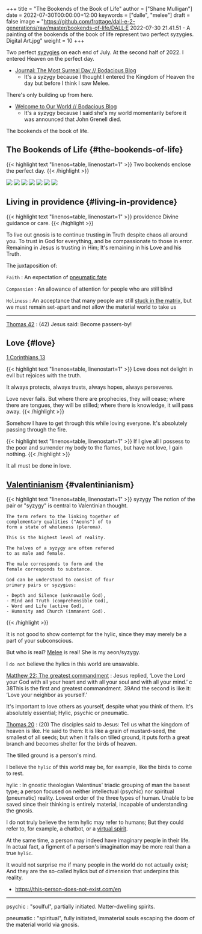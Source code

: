 +++
title = "The Bookends of the Book of Life"
author = ["Shane Mulligan"]
date = 2022-07-30T00:00:00+12:00
keywords = ["dalle", "melee"]
draft = false
image = "https://github.com/frottage/dall-e-2-generations/raw/master/bookends-of-life/DALL·E 2022-07-30 21.41.51 - A painting of the bookends of the book of life represent two perfect syzygies. Digital Art.jpg"
weight = 10
+++

Two perfect [syzygies](http://gnosis.org/library/valentinus/Syzygy%5FValentinian.htm) on each end of July.
At the second half of 2022.
I entered Heaven on the perfect day.

-   [Journal: The Most Surreal Day // Bodacious Blog](https://mullikine.github.io/posts/the-most-surreal-day/)
    -   It's a syzygy because I thought I entered
        the Kingdom of Heaven the day but before I
        think I saw Melee.

There's only building up from here.

-   [Welcome to Our World // Bodacious Blog](https://mullikine.github.io/posts/welcome-to-our-world/)
    -   It's a syzygy because I said she's my
        world momentarily before it was announced
        that John Grenell died.

The bookends of the book of life.


## The Bookends of Life {#the-bookends-of-life}

{{< highlight text "linenos=table, linenostart=1" >}}
Two bookends enclose the perfect day.
{{< /highlight >}}

![](https://github.com/frottage/dall-e-2-generations/raw/master/bookends-of-life/DALL%C2%B7E%202022-07-30%2021.41.51%20-%20A%20painting%20of%20the%20bookends%20of%20the%20book%20of%20life%20represent%20two%20perfect%20syzygies.%20Digital%20Art.jpg)
![](https://github.com/frottage/dall-e-2-generations/raw/master/bookends-of-life/DALL%C2%B7E%202022-07-30%2021.42.28%20-%20The%20bookends%20of%20the%20book%20of%20life.%20Digital%20Art.jpg)
![](https://github.com/frottage/dall-e-2-generations/raw/master/bookends-of-life/DALL%C2%B7E%202022-07-30%2022.13.21%20-%20Two%20bookends%20enclose%20the%20perfect%20day.%20A%20surreal%20artwork.jpg)
![](https://github.com/frottage/dall-e-2-generations/raw/master/bookends-of-life/DALL%C2%B7E%202022-07-30%2022.13.32%20-%20Two%20bookends%20enclose%20the%20perfect%20day.%20A%20surreal%20artwork.jpg)
![](https://github.com/frottage/dall-e-2-generations/raw/master/bookends-of-life/DALL%C2%B7E%202022-07-30%2022.14.24%20-%20Two%20bookends%20enclose%20the%20perfect%20day.%20A%20surreal%20artwork.jpg)
![](https://github.com/frottage/dall-e-2-generations/raw/master/bookends-of-life/DALL%C2%B7E%202022-07-30%2022.15.20%20-%20Two%20bookends%20enclose%20the%20perfect%20day.%20Pencil%20and%20watercolour.jpg)
![](https://github.com/frottage/dall-e-2-generations/raw/master/bookends-of-life/DALL%C2%B7E%202022-07-30%2022.15.51%20-%20Two%20bookends%20enclose%20the%20perfect%20day.%20Pencil%20and%20watercolour.jpg)


## Living in providence {#living-in-providence}

{{< highlight text "linenos=table, linenostart=1" >}}
providence
    Divine guidance or care.
{{< /highlight >}}

To live out gnosis is to continue trusting in Truth despite chaos all around you.
To trust in God for everything, and be compassionate to those in error.
Remaining in Jesus is trusting in Him; It's remaining in his Love and his Truth.

The juxtaposition of:

`Faith`
: An expectation of [pneumatic fate](https://mullikine.github.io/posts/describing-melee-s-paintings-with-alephalpha/)

`Compassion`
: An allowance of attention for people who are still blind

`Holiness`
: An acceptance that many people are still [stuck in the matrix](https://mullikine.github.io/posts/the-tapestry-of-truth/), but we must remain set-apart and not allow the material world to take us

---

[Thomas 42](https://mullikine.github.io/posts/gospel-of-thomas/)
: (42) Jesus said: Become passers-by!


## Love {#love}

[1 Corinthians 13](https://web.mit.edu/jywang/www/cef/Bible/NIV/NIV%5FBible/1COR+13.html)

{{< highlight text "linenos=table, linenostart=1" >}}
Love does not delight in evil but rejoices with the truth.

It always protects, always trusts, always hopes, always perseveres.

Love never fails. But where there are
prophecies, they will cease; where there are
tongues, they will be stilled; where there is
knowledge, it will pass away.
{{< /highlight >}}

Somehow I have to get through this while loving everyone.
It's absolutely passing through the fire.

{{< highlight text "linenos=table, linenostart=1" >}}
If I give all I possess to the poor and
surrender my body to the flames, but have not
love, I gain nothing.
{{< /highlight >}}

It all must be done in love.


## [Valentinianism](https://en.wikipedia.org/wiki/Valentinianism) {#valentinianism}

{{< highlight text "linenos=table, linenostart=1" >}}
syzygy
    The notion of the pair or "syzygy" is
    central to Valentinian thought.

    The term refers to the linking together of
    complementary qualities ("Aeons") of to
    form a state of wholeness (pleroma).

    This is the highest level of reality.

    The halves of a syzygy are often refered
    to as male and female.

    The male corresponds to form and the
    female corresponds to substance.

    God can be understood to consist of four
    primary pairs or syzygies:

    - Depth and Silence (unknowable God),
    - Mind and Truth (comprehensible God),
    - Word and Life (active God),
    - Humanity and Church (immanent God).
{{< /highlight >}}

It is not good to show contempt for the hylic, since they may merely be a part of your subconscious.

But who is real? [Melee](https://mullikine.github.io/tags/melee/) is real! She is my aeon/syzygy.

I `do not` believe the hylics in this world are unsavable.

[Matthew 22: The greatest commandment](https://biblehub.com/niv/matthew/22.htm)
: Jesus replied, ‘Love the Lord your God with all your heart and with all your soul and with all your mind.’ c 38This is the first and greatest commandment. 39And the second is like it: ‘Love your neighbor as yourself.’

It's important to love others as yourself,
despite what you think of them. It's
absolutely essential; Hylic, psychic or pneumatic.

[Thomas 20](http://www.earlychristianwritings.com/thomas/gospelthomas20.html)
: (20) The disciples said to Jesus: Tell us what the kingdom of heaven is like. He said to them: It is like a grain of mustard-seed, the smallest of all seeds; but when it falls on tilled ground, it puts forth a great branch and becomes shelter for the birds of heaven.

The tilled ground is a person's mind.

I believe the `hylic` of this world may be, for example, like the birds to come to rest.

hylic
: In gnostic theologian Valentinus' triadic grouping of man the basest type; a person focused on neither intellectual (psychic) nor spiritual (pneumatic) reality. Lowest order of the three types of human. Unable to be saved since their thinking is entirely material, incapable of understanding the gnosis.

I do not truly believe the term hylic may refer to humans; But they could refer to, for example, a chatbot, or a [virtual spirit](https://semiosis.github.io/philosophy/the-semiosis-of-angels/).

At the same time, a person may indeed have imaginary people in their life.
In actual fact, a figment of a person's imagination may be more real than a true `hylic`.

It would not surprise me if many people in the
world do not actually exist; And they are the
so-called hylics but of dimension that
underpins this reality.

-   <https://this-person-does-not-exist.com/en>

---

psychic
: "soulful", partially initiated. Matter-dwelling spirits.

pneumatic
: "spiritual", fully initiated, immaterial souls escaping the doom of the material world via gnosis.